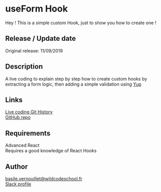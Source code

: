# useForm Hook

Hey ! This is a simple custom Hook, just to show you how to create one !

## Release / Update date

Original release: 11/09/2019

## Description

A live coding to explain step by step how to create custom hooks by extracting a form logic, then adding a simple validation using [Yup](https://github.com/jquense/yup)

## Links

[Live coding Git History](https://githistory.xyz/Karnak19/useform-tuto/blob/master/src/App.js)  
[GitHub repo](https://github.com/Karnak19/useform-tuto/)

## Requirements

Advanced React  
Requires a good knowledge of React Hooks

## Author

basile.vernouillet@wildcodeschool.fr  
[Slack profile](https://app.slack.com/client/T6SG2QGG2/DHK0VJU2V/user_profile/UHNCDGZ0F)

